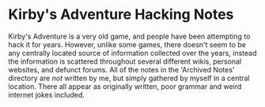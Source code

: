 # Kirby's Adventure Hacking Notes

Kirby's Adventure is a very old game, and people have been attempting to hack it for years. However, unlike some games, there doesn't seem to be any centrally located source of information collected over the years, instead the information is scattered throughout several different wikis, personal websites, and defunct forums. All of the notes in the 'Archived Notes' directory are *not* written by me, but simply gathered by myself in a central location. There all appear as originally written, poor grammar and weird internet jokes included.
